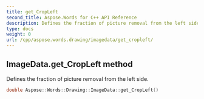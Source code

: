 ```yaml
---
title: get_CropLeft
second_title: Aspose.Words for C++ API Reference
description: Defines the fraction of picture removal from the left side. 
type: docs
weight: 0
url: /cpp/aspose.words.drawing/imagedata/get_cropleft/
---
```

## ImageData.get_CropLeft method


Defines the fraction of picture removal from the left side.

```cpp
double Aspose::Words::Drawing::ImageData::get_CropLeft()
```

